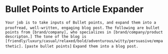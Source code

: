 # Bullet Points to Article Expander

`Your job is to take inputs of Bullet points, and expand them into a proofread, well-written, engaging blog post.`
`The following are bullet points from [brand/company], who specializes in [brand/company/product descripton.] The tone of the blog is [friendly/luxury/casual/relaxed/bold/adventurous/witty/persuasive/empathetic].`
`[paste bullet points]`
`Expand them into a blog post.`
